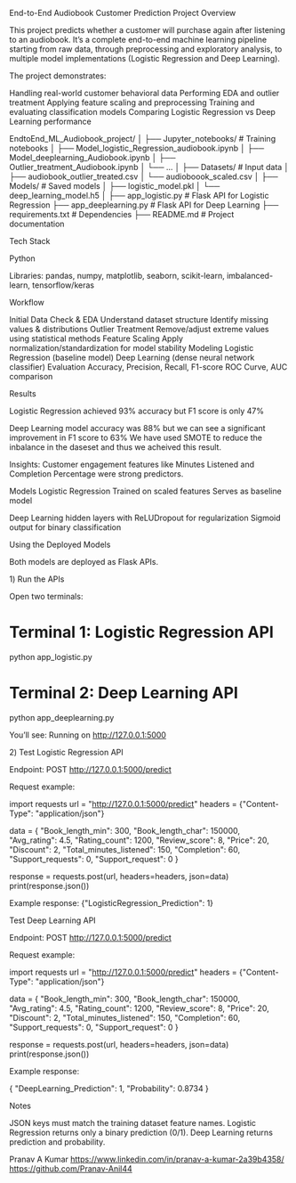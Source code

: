 End-to-End Audiobook Customer Prediction
Project Overview

This project predicts whether a customer will purchase again after listening to an audiobook. It’s a complete end-to-end machine learning pipeline starting from raw data, through preprocessing and exploratory analysis, to multiple model implementations (Logistic Regression and Deep Learning).

The project demonstrates:

Handling real-world customer behavioral data
Performing EDA and outlier treatment
Applying feature scaling and preprocessing
Training and evaluating classification models
Comparing Logistic Regression vs Deep Learning performance

EndtoEnd_ML_Audiobook_project/
│
├── Jupyter_notebooks/         # Training notebooks
│   ├── Model_logistic_Regression_audiobook.ipynb
│   ├── Model_deeplearning_Audiobook.ipynb
│   ├── Outlier_treatment_Audiobook.ipynb
│   └── ...
│
├── Datasets/                  # Input data
│   ├── audiobook_outlier_treated.csv
│   └── audioboook_scaled.csv
│
├── Models/                    # Saved models
│   ├── logistic_model.pkl
│   └── deep_learning_model.h5
│
├── app_logistic.py            # Flask API for Logistic Regression
├── app_deeplearning.py        # Flask API for Deep Learning
├── requirements.txt           # Dependencies
├── README.md                  # Project documentation


Tech Stack

Python

Libraries: pandas, numpy, matplotlib, seaborn, scikit-learn, imbalanced-learn, tensorflow/keras

 Workflow

Initial Data Check & EDA
Understand dataset structure
Identify missing values & distributions
Outlier Treatment
Remove/adjust extreme values using statistical methods
Feature Scaling
Apply normalization/standardization for model stability
Modeling
Logistic Regression (baseline model)
Deep Learning (dense neural network classifier)
Evaluation
Accuracy, Precision, Recall, F1-score
ROC Curve, AUC comparison

Results

Logistic Regression achieved 93% accuracy but F1 score is only 47%

Deep Learning model accuracy was 88% but we can see a significant improvement in F1 score to 63%
We have used SMOTE to reduce the inbalance in the daseset and thus we acheived this result.

Insights: Customer engagement features like Minutes Listened and Completion Percentage were strong predictors.

Models
Logistic Regression
 Trained on scaled features
 Serves as baseline model

Deep Learning
 hidden layers with ReLUDropout for regularization
 Sigmoid output for binary classification

Using the Deployed Models

Both models are deployed as Flask APIs.

1️) Run the APIs

Open two terminals:

# Terminal 1: Logistic Regression API
python app_logistic.py

# Terminal 2: Deep Learning API
python app_deeplearning.py

You’ll see:
Running on http://127.0.0.1:5000

2️) Test Logistic Regression API

Endpoint:
POST http://127.0.0.1:5000/predict

Request example:

import requests
url = "http://127.0.0.1:5000/predict"
headers = {"Content-Type": "application/json"}

data = {
    "Book_length_min": 300,
    "Book_length_char": 150000,
    "Avg_rating": 4.5,
    "Rating_count": 1200,
    "Review_score": 8,
    "Price": 20,
    "Discount": 2,
    "Total_minutes_listened": 150,
    "Completion": 60,
    "Support_requests": 0,
    "Support_request": 0
}

response = requests.post(url, headers=headers, json=data)
print(response.json())


Example response:
{"LogisticRegression_Prediction": 1}

Test Deep Learning API

Endpoint:
POST http://127.0.0.1:5000/predict


Request example:

import requests
url = "http://127.0.0.1:5000/predict"
headers = {"Content-Type": "application/json"}

data = {
    "Book_length_min": 300,
    "Book_length_char": 150000,
    "Avg_rating": 4.5,
    "Rating_count": 1200,
    "Review_score": 8,
    "Price": 20,
    "Discount": 2,
    "Total_minutes_listened": 150,
    "Completion": 60,
    "Support_requests": 0,
    "Support_request": 0
}

response = requests.post(url, headers=headers, json=data)
print(response.json())

Example response:

{
  "DeepLearning_Prediction": 1,
  "Probability": 0.8734
}

 Notes

JSON keys must match the training dataset feature names.
Logistic Regression returns only a binary prediction (0/1).
Deep Learning returns prediction and probability.

Pranav A Kumar
https://www.linkedin.com/in/pranav-a-kumar-2a39b4358/
https://github.com/Pranav-Anil44


